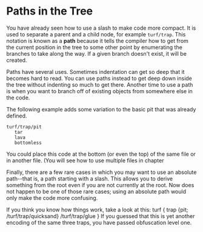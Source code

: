 # Paths in the Tree

You have already seen how to use a slash to make code more compact.  It is
used to separate a parent and a child node, for example `turf/trap`.
This notation is known as a **path** because it tells the compiler how to
get from the current position in the tree to some other point by enumerating
the branches to take along the way.  If a given branch doesn't exist, it
will be created.

Paths have several uses.  Sometimes indentation can get so deep that it
becomes hard to read.  You can use paths instead to get deep down inside the
tree without indenting so much to get there.  Another time to use a path is
when you want to branch off of existing objects from somewhere else in the
code.

The following example adds some variation to the basic pit that was already
defined.

	turf/trap/pit
	   tar
	   lava
	   bottomless
You could place this code at the bottom (or even the top) of the same file or
in another file.  (You will see how to use multiple files in chapter

Finally, there are a few rare cases in which you may want to use an absolute
path--that is, a path starting with a slash.  This allows you to derive
something from the root even if you are not currently at the root.  Now does
not happen to be one of those rare cases; using an absolute path would only
make the code more confusing.

If you think you know how things work, take a look at this:
	turf {
	   trap {pit; /turf/trap/quicksand}
	   /turf/trap/glue
	}
If you guessed that this is yet another encoding of the same three traps,
you have passed obfuscation level one.
